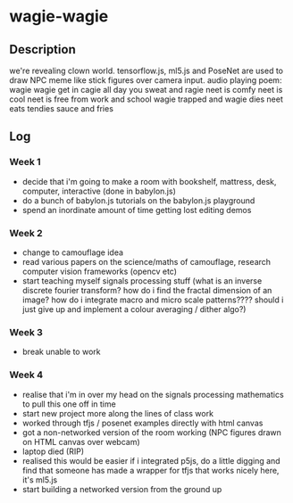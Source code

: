 # wagie-wagie

## Description
we're revealing clown world. tensorflow.js, ml5.js and PoseNet are used to draw NPC meme like stick figures over camera input.
audio playing poem:
wagie wagie get in cagie
all day you sweat and ragie
neet is comfy neet is cool
neet is free from work and school
wagie trapped and wagie dies
neet eats tendies sauce and fries

## Log

### Week 1
* decide that i'm going to make a room with bookshelf, mattress, desk, computer, interactive (done in babylon.js)
* do a bunch of babylon.js tutorials on the babylon.js playground
* spend an inordinate amount of time getting lost editing demos

### Week 2
* change to camouflage idea
* read various papers on the science/maths of camouflage, research computer vision frameworks (opencv etc)
* start teaching myself signals processing stuff (what is an inverse discrete fourier transform? how do i find the fractal dimension of an image? how do i integrate macro and micro scale patterns???? should i just give up and implement a colour averaging / dither algo?)

### Week 3
* break unable to work

### Week 4
* realise that i'm in over my head on the signals processing mathematics to pull this one off in time
* start new project more along the lines of class work
* worked through tfjs / posenet examples directly with html canvas
* got a non-networked version of the room working (NPC figures drawn on HTML canvas over webcam)
* laptop died (RIP)
* realised this would be easier if i integrated p5js, do a little digging and find that someone has made a wrapper for tfjs that works nicely here, it's ml5.js
* start building a networked version from the ground up 
